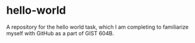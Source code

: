 # hello-world
A repository for the hello world task, which I am completing to familiarize myself with GitHub as a part of GIST 604B.
